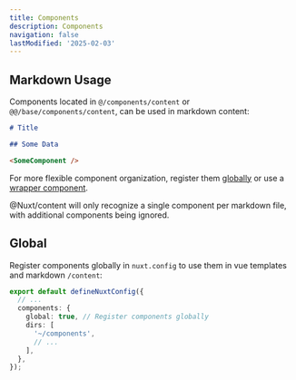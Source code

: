 ```yaml
---
title: Components
description: Components
navigation: false
lastModified: '2025-02-03'
---
```


## Markdown Usage

Components located in `@/components/content` or `@@/base/components/content`, can be used in markdown content:

```markdown
# Title

## Some Data

<SomeComponent />

```

For more flexible component organization, register them [globally](global) or use a [wrapper component](#wrapper-component).

@Nuxt/content will only recognize a single component per markdown file, with additional components being ignored.

## Global

Register components globally in `nuxt.config` to use them in vue templates and markdown `/content`:

```ts
export default defineNuxtConfig({
  // ...
  components: {
    global: true, // Register components globally
    dirs: [
      '~/components',
      // ...
    ],
  },
});
```
